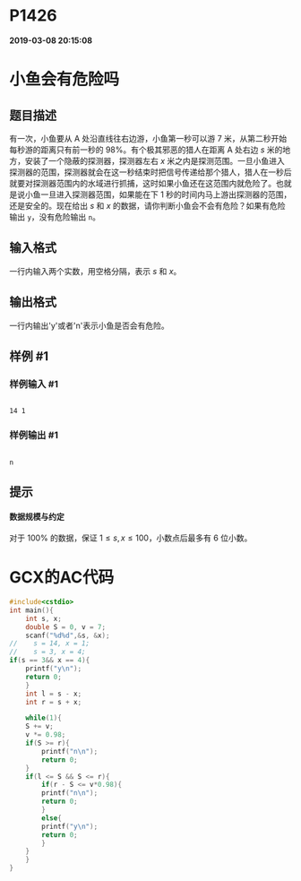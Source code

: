
# P1426

**2019-03-08 20:15:08**
    
# 小鱼会有危险吗

## 题目描述

有一次，小鱼要从 A 处沿直线往右边游，小鱼第一秒可以游 $7$ 米，从第二秒开始每秒游的距离只有前一秒的 $98\%$。有个极其邪恶的猎人在距离 A 处右边 $s$ 米的地方，安装了一个隐蔽的探测器，探测器左右 $x$ 米之内是探测范围。一旦小鱼进入探测器的范围，探测器就会在这一秒结束时把信号传递给那个猎人，猎人在一秒后就要对探测器范围内的水域进行抓捕，这时如果小鱼还在这范围内就危险了。也就是说小鱼一旦进入探测器范围，如果能在下 $1$ 秒的时间内马上游出探测器的范围，还是安全的。现在给出 $s$ 和 $x$ 的数据，请你判断小鱼会不会有危险？如果有危险输出 `y`，没有危险输出 `n`。

## 输入格式

一行内输入两个实数，用空格分隔，表示 $s$ 和 $x$。

## 输出格式

一行内输出'y'或者'n'表示小鱼是否会有危险。

## 样例 #1

### 样例输入 #1

```
14 1
```

### 样例输出 #1

```
n
```

## 提示

#### 数据规模与约定

对于 $100\%$ 的数据，保证 $1 \leq s,x\le100$，小数点后最多有 $6$ 位小数。

# GCX的AC代码
```cpp
#include<cstdio>
int main(){
    int s, x;
    double S = 0, v = 7;
    scanf("%d%d",&s, &x);
//    s = 14, x = 1;
//    s = 3, x = 4;
if(s == 3&& x == 4){
	printf("y\n");
	return 0;
    }
    int l = s - x;
    int r = s + x;

    while(1){
	S += v;
	v *= 0.98;
	if(S >= r){
	    printf("n\n");
	    return 0;
	}
	if(l <= S && S <= r){
	    if(r - S <= v*0.98){
		printf("n\n");
		return 0;
	    }
	    else{
		printf("y\n");
		return 0;
	    }
	}
    }
}

```

